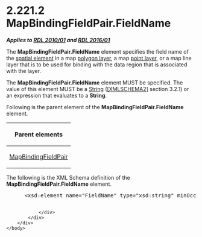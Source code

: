 <html dir="LTR" xmlns:mshelp="http://msdn.microsoft.com/mshelp" xmlns:ddue="http://ddue.schemas.microsoft.com/authoring/2003/5" xmlns:xlink="http://www.w3.org/1999/xlink" xmlns:tool="http://www.microsoft.com/tooltip">
    <head>
        <meta http-equiv="Content-Type" content="text/html; CHARSET=utf-8"></meta>
        <meta name="save" content="history"></meta>
        <title>2.221.2 MapBindingFieldPair.FieldName</title>
        <xml>
            <mshelp:toctitle title="2.221.2 MapBindingFieldPair.FieldName"></mshelp:toctitle>
            <mshelp:rltitle title="[MS-RDL]: MapBindingFieldPair.FieldName"></mshelp:rltitle>
            <mshelp:keyword index="A" term="8f2eeed4-09de-4e9e-ad6f-18297c4026d4"></mshelp:keyword>
            <mshelp:attr name="DCSext.ContentType" value="open specification"></mshelp:attr>
            <mshelp:attr name="AssetID" value="8f2eeed4-09de-4e9e-ad6f-18297c4026d4"></mshelp:attr>
            <mshelp:attr name="TopicType" value="kbRef"></mshelp:attr>
            <mshelp:attr name="DCSext.Title" value="[MS-RDL]: MapBindingFieldPair.FieldName" />
        </xml>
    </head>
    <body>
        <div id="header">
            <h1 class="heading">2.221.2 MapBindingFieldPair.FieldName</h1>
        </div>
        <div id="mainSection">
            <div id="mainBody">
                <div id="allHistory" class="saveHistory"></div>
                <div id="sectionSection0" class="section" name="collapseableSection">
                    

<p><b><i>Applies to </i></b><a href="3428e690-a348-4ec7-8a6a-8efb42d2cdee.md"><b><i>RDL 2010/01</i></b></a><b><i>
and </i></b><a href="52ce3983-2bfc-4e72-9359-42aaf5fe4509.md"><b><i>RDL 2016/01</i></b></a></p>

<p>The <b>MapBindingFieldPair.FieldName</b> element specifies
the field name of the <a href="b2482b3f-74ab-4ca8-a9e5-c07955011743.md#gt_b3b56eec-161d-4b39-ba40-58ab23498b8d">spatial
element</a> in a map <a href="b2482b3f-74ab-4ca8-a9e5-c07955011743.md#gt_c2e17144-2268-49d2-ba7c-493771d529b1">polygon
layer</a>, a map <a href="b2482b3f-74ab-4ca8-a9e5-c07955011743.md#gt_8cc76ec5-c7e5-4806-a701-4487f95363d0">point layer</a>,
or a map line layer that is to be used for binding with the data region that is
associated with the layer. </p>

<p>The <b>MapBindingFieldPair.FieldName</b> element MUST be
specified. The value of this element MUST be a <a href="1ed81ef3-a683-45e3-aaad-bd2bbe71bc3d.md">String</a> (<a href="https://go.microsoft.com/fwlink/?LinkId=90610">[XMLSCHEMA2]</a> section
3.2.1) or an expression that evaluates to a <b>String</b>.</p>

<p>Following is the parent element of the <b>MapBindingFieldPair.FieldName</b>
element.</p>

<table>
 <thead>
  <tr>
   <th>
   <p>Parent elements</p>
   </th>
  </tr>
 </thead>
 <tr>
  <td>
  <p><a href="64af7990-ffa0-4603-97d5-0bacc4e18b0d.md">MapBindingFieldPair</a></p>
  </td>
 </tr>
</table>

<p>The following is the XML Schema definition of the <b>MapBindingFieldPair.FieldName</b>
element.</p>

<dl>
<dd>
<div><pre> &lt;xsd:element name=&quot;FieldName&quot; type=&quot;xsd:string&quot; minOccurs=&quot;1&quot; /&gt;
  
</pre></div>
</dd></dl>


                </div>
            </div>
        </div>
    </body>
</html>